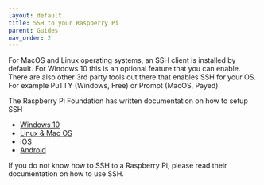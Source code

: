 ```yaml
---
layout: default
title: SSH to your Raspberry Pi
parent: Guides
nav_order: 2
---
```


For MacOS and Linux operating systems, an SSH client is installed by default. For Windows 10 this is an optional feature that you can enable. There are also other 3rd party tools out there that enables SSH for your OS. For example PuTTY (Windows, Free) or Prompt (MacOS, Payed).

The Raspberry Pi Foundation has written documentation on how to setup SSH

- [Windows 10](https://www.raspberrypi.org/documentation/remote-access/ssh/windows10.md)
- [Linux & Mac OS](https://www.raspberrypi.org/documentation/remote-access/ssh/unix.md)
- [iOS](https://www.raspberrypi.org/documentation/remote-access/ssh/ios.md)
- [Android](https://www.raspberrypi.org/documentation/remote-access/ssh/android.md)

If you do not know how to SSH to a Raspberry Pi, please read their documentation on how to use SSH.
